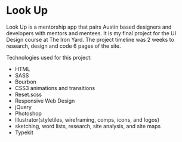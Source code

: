# Look Up
Look Up is a mentorship app that pairs Austin based designers and developers with mentors and mentees. It is my final project for the UI Design course at The Iron Yard. The project timeline was 2 weeks to research, design and code 6 pages of the site.

Technologies used for this project:
- HTML
- SASS
- Bourbon
- CSS3 animations and transitions
- Reset.scss
- Responsive Web Design
- jQuery
- Photoshop 
- Illustrator(styletiles, wireframing, comps, icons, and logos)
- sketching, word lists, research, site analysis, and site maps
- Typekit


